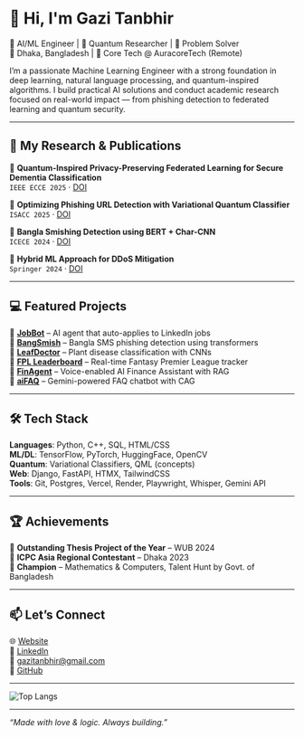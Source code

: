 # 👋 Hi, I'm Gazi Tanbhir

🚀 AI/ML Engineer | 🔬 Quantum Researcher | 🧠 Problem Solver  
📍 Dhaka, Bangladesh | 💼 Core Tech @ AuracoreTech (Remote)

I’m a passionate Machine Learning Engineer with a strong foundation in deep learning, natural language processing, and quantum-inspired algorithms. I build practical AI solutions and conduct academic research focused on real-world impact — from phishing detection to federated learning and quantum security.

---

## 🔬 My Research & Publications

📄 **Quantum-Inspired Privacy-Preserving Federated Learning for Secure Dementia Classification**  
`IEEE ECCE 2025` · [DOI](https://doi.org/10.1109/ECCE64574.2025.11013884)

📄 **Optimizing Phishing URL Detection with Variational Quantum Classifier**  
`ISACC 2025` · [DOI](https://doi.org/10.1109/ISACC65211.2025.10969366)

📄 **Bangla Smishing Detection using BERT + Char-CNN**  
`ICECE 2024` · [DOI](https://doi.org/10.1109/ICECE64886.2024.11024872)

📄 **Hybrid ML Approach for DDoS Mitigation**  
`Springer 2024` · [DOI](https://doi.org/10.1007/978-3-031-64064-3_7)

---

## 💻 Featured Projects

🔹 [**JobBot**](https://github.com/gazitanbhir/JobBot) – AI agent that auto-applies to LinkedIn jobs  
🔹 [**BangSmish**](https://github.com/gazitanbhir/BangSmish) – Bangla SMS phishing detection using transformers  
🔹 [**LeafDoctor**](https://github.com/gazitanbhir/LeafDoctor) – Plant disease classification with CNNs  
🔹 [**FPL Leaderboard**](https://github.com/gazitanbhir/fpl_project) – Real-time Fantasy Premier League tracker  
🔹 [**FinAgent**](https://github.com/gazitanbhir/finAgent) – Voice-enabled AI Finance Assistant with RAG  
🔹 [**aiFAQ**](https://github.com/gazitanbhir/aiFAQ) – Gemini-powered FAQ chatbot with CAG

---

## 🛠️ Tech Stack

**Languages**: Python, C++, SQL, HTML/CSS  
**ML/DL**: TensorFlow, PyTorch, HuggingFace, OpenCV  
**Quantum**: Variational Classifiers, QML (concepts)  
**Web**: Django, FastAPI, HTMX, TailwindCSS  
**Tools**: Git, Postgres, Vercel, Render, Playwright, Whisper, Gemini API  

---

## 🏆 Achievements

🏅 **Outstanding Thesis Project of the Year** – WUB 2024  
🏅 **ICPC Asia Regional Contestant** – Dhaka 2023  
🏅 **Champion** – Mathematics & Computers, Talent Hunt by Govt. of Bangladesh  

---

## 📫 Let’s Connect

🌐 [Website](https://chatfolio.onrender.com)  
💼 [LinkedIn](https://linkedin.com/in/gazitanbhir)  
📧 [gazitanbhir@gmail.com](mailto:gazitanbhir@gmail.com)  
🐙 [GitHub](https://github.com/gazitanbhir)

---

![Top Langs](https://github-readme-stats.vercel.app/api/top-langs/?username=gazitanbhir&layout=compact&theme=radical)

---

_“Made with love & logic. Always building.”_
